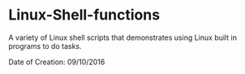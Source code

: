 # Linux-Shell-functions
A variety of Linux shell scripts that demonstrates using Linux built in programs to do tasks.

Date of Creation: 09/10/2016
